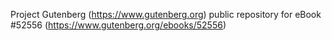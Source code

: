 Project Gutenberg (https://www.gutenberg.org) public repository for
eBook #52556 (https://www.gutenberg.org/ebooks/52556)
